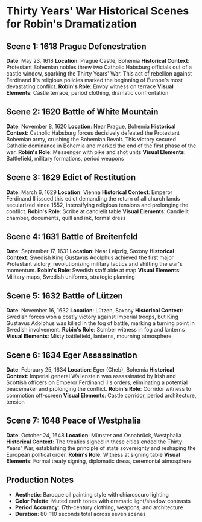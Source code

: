 # Thirty Years' War Historical Scenes for Robin's Dramatization

## Scene 1: 1618 Prague Defenestration
**Date**: May 23, 1618
**Location**: Prague Castle, Bohemia
**Historical Context**: Protestant Bohemian nobles threw two Catholic Habsburg officials out of a castle window, sparking the Thirty Years' War. This act of rebellion against Ferdinand II's religious policies marked the beginning of Europe's most devastating conflict.
**Robin's Role**: Envoy witness on terrace
**Visual Elements**: Castle terrace, period clothing, dramatic confrontation

## Scene 2: 1620 Battle of White Mountain
**Date**: November 8, 1620
**Location**: Near Prague, Bohemia
**Historical Context**: Catholic Habsburg forces decisively defeated the Protestant Bohemian army, crushing the Bohemian Revolt. This victory secured Catholic dominance in Bohemia and marked the end of the first phase of the war.
**Robin's Role**: Messenger with pike and shot units
**Visual Elements**: Battlefield, military formations, period weapons

## Scene 3: 1629 Edict of Restitution
**Date**: March 6, 1629
**Location**: Vienna
**Historical Context**: Emperor Ferdinand II issued this edict demanding the return of all church lands secularized since 1552, intensifying religious tensions and prolonging the conflict.
**Robin's Role**: Scribe at candlelit table
**Visual Elements**: Candlelit chamber, documents, quill and ink, formal dress

## Scene 4: 1631 Battle of Breitenfeld
**Date**: September 17, 1631
**Location**: Near Leipzig, Saxony
**Historical Context**: Swedish King Gustavus Adolphus achieved the first major Protestant victory, revolutionizing military tactics and shifting the war's momentum.
**Robin's Role**: Swedish staff aide at map
**Visual Elements**: Military maps, Swedish uniforms, strategic planning

## Scene 5: 1632 Battle of Lützen
**Date**: November 16, 1632
**Location**: Lützen, Saxony
**Historical Context**: Swedish forces won a costly victory against Imperial troops, but King Gustavus Adolphus was killed in the fog of battle, marking a turning point in Swedish involvement.
**Robin's Role**: Somber witness in fog and lanterns
**Visual Elements**: Misty battlefield, lanterns, mourning atmosphere

## Scene 6: 1634 Eger Assassination
**Date**: February 25, 1634
**Location**: Eger (Cheb), Bohemia
**Historical Context**: Imperial general Wallenstein was assassinated by Irish and Scottish officers on Emperor Ferdinand II's orders, eliminating a potential peacemaker and prolonging the conflict.
**Robin's Role**: Corridor witness to commotion off-screen
**Visual Elements**: Castle corridor, period architecture, tension

## Scene 7: 1648 Peace of Westphalia
**Date**: October 24, 1648
**Location**: Münster and Osnabrück, Westphalia
**Historical Context**: The treaties signed in these cities ended the Thirty Years' War, establishing the principle of state sovereignty and reshaping the European political order.
**Robin's Role**: Witness at signing table
**Visual Elements**: Formal treaty signing, diplomatic dress, ceremonial atmosphere

## Production Notes
- **Aesthetic**: Baroque oil painting style with chiaroscuro lighting
- **Color Palette**: Muted earth tones with dramatic light/shadow contrasts
- **Period Accuracy**: 17th-century clothing, weapons, and architecture
- **Duration**: 80-110 seconds total across seven scenes
